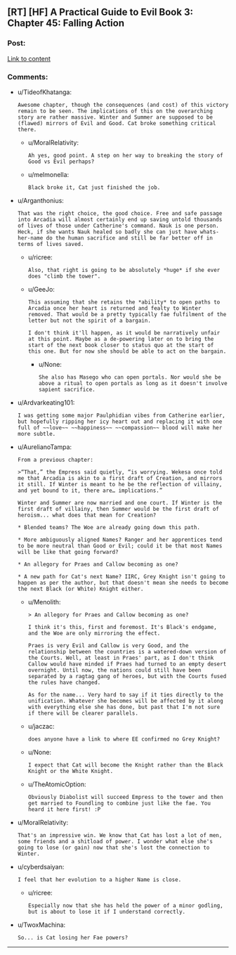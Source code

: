 ## [RT] [HF] A Practical Guide to Evil Book 3: Chapter 45: Falling Action

### Post:

[Link to content](https://practicalguidetoevil.wordpress.com/2017/11/20/chapter-45-falling-action/)

### Comments:

- u/TideofKhatanga:
  ```
  Awesome chapter, though the consequences (and cost) of this victory remain to be seen. The implications of this on the overarching story are rather massive. Winter and Summer are supposed to be (flawed) mirrors of Evil and Good. Cat broke something critical there.
  ```

  - u/MoralRelativity:
    ```
    Ah yes, good point. A step on her way to breaking the story of Good vs Evil perhaps?
    ```

  - u/melmonella:
    ```
    Black broke it, Cat just finished the job.
    ```

- u/Arganthonius:
  ```
  That was the right choice, the good choice. Free and safe passage into Arcadia will almost certainly end up saving untold thousands of lives of those under Catherine's command. Nauk is one person. Heck, if she wants Nauk healed so badly she can just have whats-her-name do the human sacrifice and still be far better off in terms of lives saved.
  ```

  - u/ricree:
    ```
    Also, that right is going to be absolutely *huge* if she ever does "climb the tower".
    ```

  - u/GeeJo:
    ```
    This assuming that she retains the *ability* to open paths to Arcadia once her heart is returned and fealty to Winter removed. That would be a pretty typically fae fulfilment of the letter but not the spirit of a bargain.

    I don't think it'll happen, as it would be narratively unfair at this point. Maybe as a de-powering later on to bring the start of the next book closer to status quo at the start of this one. But for now she should be able to act on the bargain.
    ```

    - u/None:
      ```
      She also has Masego who can open portals. Nor would she be above a ritual to open portals as long as it doesn't involve sapient sacrifice.
      ```

- u/Ardvarkeating101:
  ```
  I was getting some major Paulphidian vibes from Catherine earlier, but hopefully ripping her icy heart out and replacing it with one full of ~~love~~ ~~happiness~~ ~~compassion~~ blood will make her more subtle.
  ```

- u/AurelianoTampa:
  ```
  From a previous chapter:

  >“That,” the Empress said quietly, “is worrying. Wekesa once told me that Arcadia is akin to a first draft of Creation, and mirrors it still. If Winter is meant to he be the reflection of villainy, and yet bound to it, there are… implications.”

  Winter and Summer are now married and one court. If Winter is the first draft of villainy, then Summer would be the first draft of heroism... what does that mean for Creation? 

  * Blended teams? The Woe are already going down this path.

  * More ambiguously aligned Names? Ranger and her apprentices tend to be more neutral than Good or Evil; could it be that most Names will be like that going forward?

  * An allegory for Praes and Callow becoming as one?

  * A new path for Cat's next Name? IIRC, Grey Knight isn't going to happen as per the author, but that doesn't mean she needs to become the next Black (or White) Knight either.
  ```

  - u/Menolith:
    ```
    > An allegory for Praes and Callow becoming as one?

    I think it's this, first and foremost. It's Black's endgame, and the Woe are only mirroring the effect.

    Praes is very Evil and Callow is very Good, and the relationship between the countries is a watered-down version of the Courts. Well, at least in Praes' part, as I don't think Callow would have minded if Praes had turned to an empty desert overnight. Until now, the nations could still have been separated by a ragtag gang of heroes, but with the Courts fused the rules have changed.

    As for the name... Very hard to say if it ties directly to the unification. Whatever she becomes will be affected by it along with everything else she has done, but past that I'm not sure if there will be clearer parallels.
    ```

  - u/jaczac:
    ```
    does anyone have a link to where EE confirmed no Grey Knight?
    ```

  - u/None:
    ```
    I expect that Cat will become the Knight rather than the Black Knight or the White Knight.
    ```

  - u/TheAtomicOption:
    ```
    Obviously Diabolist will succeed Empress to the tower and then get married to Foundling to combine just like the fae. You heard it here first! :P
    ```

- u/MoralRelativity:
  ```
  That's an impressive win. We know that Cat has lost a lot of men, some friends and a shitload of power. I wonder what else she's going to lose (or gain) now that she's lost the connection to Winter.
  ```

- u/cyberdsaiyan:
  ```
  I feel that her evolution to a higher Name is close.
  ```

  - u/ricree:
    ```
    Especially now that she has held the power of a minor godling, but is about to lose it if I understand correctly.
    ```

- u/TwoxMachina:
  ```
  So... is Cat losing her Fae powers?
  ```

---

